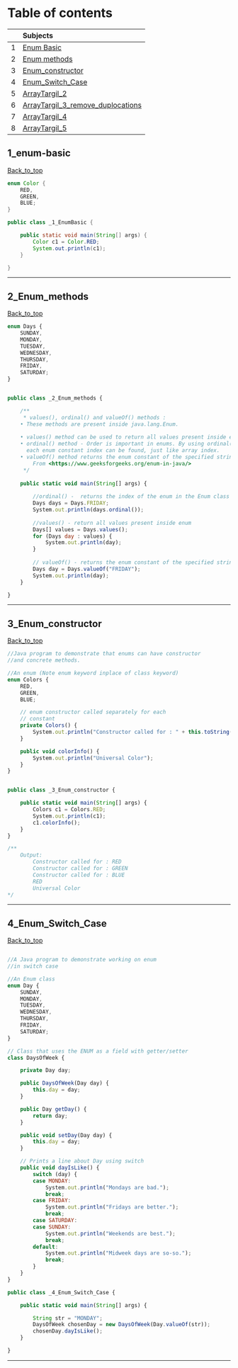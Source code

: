 # Table of contents


|     |  Subjects                     |
|:---:|:------------------------------| 
|  1  |[Enum Basic](#1_enum-basic)    | 
|  2  |[Enum methods](#2_Enum_methods)  |   
|  3  |[Enum_constructor](#3_Enum_constructor) |   
|  4  |[Enum_Switch_Case](#4_Enum_Switch_Case)   |   
|  5  |[ArrayTargil_2](#5_ArrayTargil_2) |
|  6  |[ArrayTargil_3_remove_duplocations](#6_ArrayTargil_3_remove_duplocations) |
|  7  |[ArrayTargil_4](#7_ArrayTargil_4) |
|  8  |[ArrayTargil_5](#8_ArrayTargil_5) |




## 1_enum-basic

[Back_to_top](#Table-of-contents)

```java
enum Color {
	RED,
	GREEN, 
	BLUE;
}

public class _1_EnumBasic {

	public static void main(String[] args) {
		Color c1 = Color.RED; 
		System.out.println(c1);
	}

}

```
----------------------------------------------------------------------------------------------------------

## 2_Enum_methods

[Back_to_top](#Table-of-contents)
```js
enum Days {
	SUNDAY, 
	MONDAY, 
	TUESDAY, 
	WEDNESDAY, 
	THURSDAY, 
	FRIDAY, 
	SATURDAY;
}


public class _2_Enum_methods {

	/**
	 * values(), ordinal() and valueOf() methods :
	• These methods are present inside java.lang.Enum.
	
	• values() method can be used to return all values present inside enum.
	• ordinal() method - Order is important in enums. By using ordinal() method, 
	  each enum constant index can be found, just like array index.
	• valueOf() method returns the enum constant of the specified string value, if exists.
		From <https://www.geeksforgeeks.org/enum-in-java/> 
	 */
	
	public static void main(String[] args) {
		
		//ordinal() -  returns the index of the enum in the Enum class
		Days days = Days.FRIDAY;
		System.out.println(days.ordinal());
		
		//values() - return all values present inside enum 
		Days[] values = Days.values();		
		for (Days day : values) {
			System.out.println(day);
		}
		
		// valueOf() - returns the enum constant of the specified string value, if exists
		Days day = Days.valueOf("FRIDAY");
		System.out.println(day);
	}

}
```
----------------------------------------------------------------------------------------------------------


## 3_Enum_constructor

[Back_to_top](#Table-of-contents)
```js
//Java program to demonstrate that enums can have constructor
//and concrete methods.

//An enum (Note enum keyword inplace of class keyword)
enum Colors {
	RED,
	GREEN,
	BLUE;

	// enum constructor called separately for each
	// constant
	private Colors() {
		System.out.println("Constructor called for : " + this.toString());
	}

	public void colorInfo() {
		System.out.println("Universal Color");
	}
}


public class _3_Enum_constructor {

	public static void main(String[] args) {
		Colors c1 = Colors.RED;
		System.out.println(c1);
		c1.colorInfo();
	}
}

/**
	Output: 
		Constructor called for : RED
		Constructor called for : GREEN
		Constructor called for : BLUE
		RED
		Universal Color
*/
```
----------------------------------------------------------------------------------------------------------


## 4_Enum_Switch_Case

[Back_to_top](#Table-of-contents)
```js

//A Java program to demonstrate working on enum
//in switch case 

//An Enum class
enum Day {
	SUNDAY, 
	MONDAY, 
	TUESDAY, 
	WEDNESDAY, 
	THURSDAY, 
	FRIDAY, 
	SATURDAY;
}

// Class that uses the ENUM as a field with getter/setter
class DaysOfWeek {

	private Day day;

	public DaysOfWeek(Day day) {
		this.day = day;
	}

	public Day getDay() {
		return day;
	}

	public void setDay(Day day) {
		this.day = day;
	}

	// Prints a line about Day using switch
	public void dayIsLike() {
		switch (day) {
		case MONDAY:
			System.out.println("Mondays are bad.");
			break;
		case FRIDAY:
			System.out.println("Fridays are better.");
			break;
		case SATURDAY:
		case SUNDAY:
			System.out.println("Weekends are best.");
			break;
		default:
			System.out.println("Midweek days are so-so.");
			break;
		}
	}
}

public class _4_Enum_Switch_Case {

	public static void main(String[] args) {

		String str = "MONDAY";
		DaysOfWeek chosenDay = new DaysOfWeek(Day.valueOf(str));
		chosenDay.dayIsLike();
	}

}
```
----------------------------------------------------------------------------------------------------------

